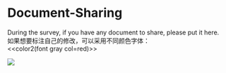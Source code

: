 # Document-Sharing
During the survey, if you have any document to share, please put it here.<br /> 
如果想要标注自己的修改，可以采用不同颜色字体：<br /> 
<<color2(font gray col=red)>>

![](https://ss0.baidu.com/6ONWsjip0QIZ8tyhnq/it/u=1087220583,3581664311&fm=170&s=78358E548593C2670AA2EA51030040FB&w=640&h=372&img.JPEG)


